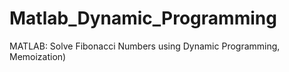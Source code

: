 # Matlab_Dynamic_Programming

MATLAB: Solve Fibonacci Numbers using Dynamic Programming, Memoization)